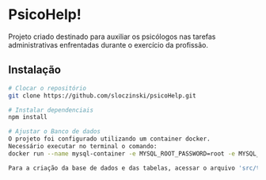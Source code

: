 # PsicoHelp!

Projeto criado destinado para auxiliar os psicólogos nas tarefas administrativas enfrentadas durante o exercício da profissão.

## Instalação

```bash
# Clocar o repositório
git clone https://github.com/sloczinski/psicoHelp.git

# Instalar dependenciais
npm install

# Ajustar o Banco de dados
O projeto foi configurado utilizando um container docker.
Necessário executar no terminal o comando:
docker run --name mysql-container -e MYSQL_ROOT_PASSWORD=root -e MYSQL_DATABASE=psicohelp -e MYSQL_USER=root -e MYSQL_PASSWORD=root -p 3306:3306 -d mysql:latest

Para a criação da base de dados e das tabelas, acessar o arquivo 'src/tables.txt'
```
